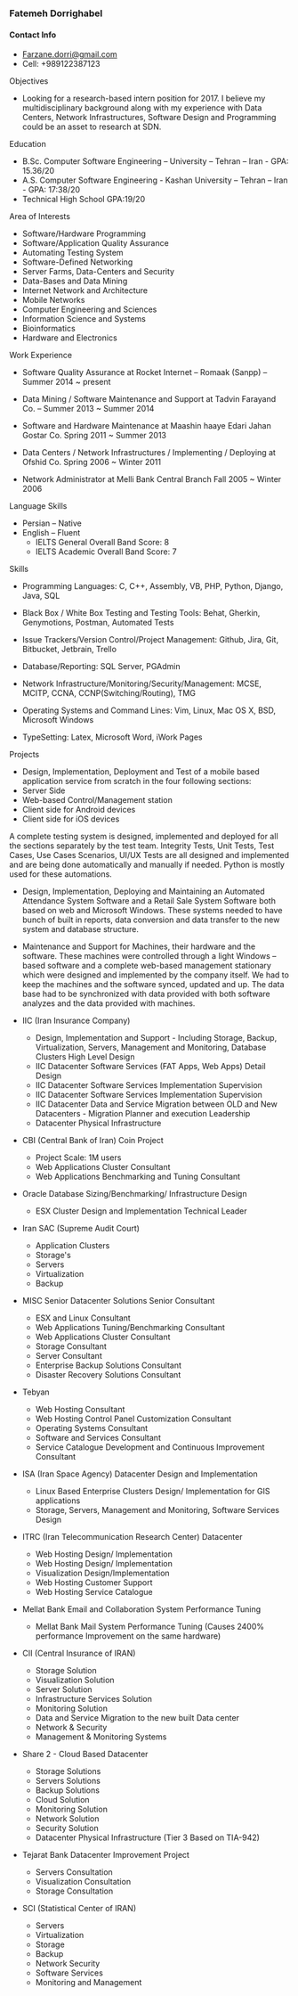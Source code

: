 ### Fatemeh Dorrighabel

#### Contact Info 
-	Farzane.dorri@gmail.com
-	Cell: +989122387123

Objectives
-	Looking for a research-based intern position for 2017. I believe my multidisciplinary background along with my experience with Data Centers, Network Infrastructures, Software Design and Programming could be an asset to research at SDN.


Education
-	B.Sc. Computer Software Engineering – University – Tehran – Iran - GPA: 15.36/20
-	A.S. Computer Software Engineering - Kashan University – Tehran – Iran - GPA: 17:38/20
-	Technical High School GPA:19/20


Area of Interests

-	Software/Hardware Programming
-	Software/Application Quality Assurance
-	Automating Testing System
-	Software-Defined Networking
-	Server Farms, Data-Centers and Security
-	Data-Bases and Data Mining
-	Internet Network and Architecture
-	Mobile Networks
-	Computer Engineering and Sciences
-	Information Science and Systems
-	Bioinformatics
-	Hardware and Electronics
		
	






Work Experience

-	Software Quality Assurance at Rocket Internet – Romaak (Sanpp) – Summer 2014 ~ present

-	Data Mining / Software Maintenance and Support at Tadvin Farayand Co. – Summer 2013 ~ Summer 2014

-	Software and Hardware Maintenance at Maashin haaye Edari Jahan Gostar Co. 
Spring 2011 ~ Summer 2013

-	Data Centers / Network Infrastructures / Implementing / Deploying at Ofshid Co. Spring 2006 ~ Winter 2011

-	Network Administrator at Melli Bank Central Branch
Fall 2005 ~ Winter 2006


Language Skills

-	Persian – Native
-	English – Fluent
	-	IELTS General Overall Band Score: 8
	-	IELTS Academic Overall Band Score: 7

Skills
-	Programming Languages:
			C, C++, Assembly, VB, PHP, Python, Django, Java, SQL

-	Black Box / White Box Testing and Testing Tools:
			Behat, Gherkin, Genymotions, Postman, Automated Tests

-	Issue Trackers/Version Control/Project Management:
Github, Jira, Git, Bitbucket, Jetbrain, Trello

-	Database/Reporting:
SQL Server, PGAdmin

-	Network Infrastructure/Monitoring/Security/Management:
MCSE, MCITP, CCNA, CCNP(Switching/Routing), TMG

-	Operating Systems and Command Lines:
Vim, Linux, Mac OS X, BSD, Microsoft Windows

-	TypeSetting:
Latex, Microsoft Word, iWork Pages

Projects
		
-	Design, Implementation, Deployment and Test of a mobile based application service from scratch in the four following sections:
-	Server Side
-	Web-based Control/Management station
-	Client side for Android devices
-	Client side for iOS devices

A complete testing system is designed, implemented and deployed for all the sections separately by the test team. Integrity Tests, Unit Tests, Test Cases, Use Cases Scenarios, UI/UX Tests are all designed and implemented and are being done automatically and manually if needed. Python is mostly used for these automations.

-	Design, Implementation, Deploying and Maintaining an Automated Attendance System Software and a Retail Sale System Software both based on web and Microsoft Windows. These systems needed to have bunch of built in reports, data conversion and data transfer to the new system and database structure.

-	Maintenance and Support for Machines, their hardware and the software. These machines were controlled through a light Windows –based software and a complete web-based management stationary which were designed and implemented by the company itself. We had to keep the machines and the software synced, updated and up. The data base had to be synchronized with data provided with both software analyzes and the data provided with machines.

-	IIC (Iran Insurance Company)
	-	Design, Implementation and Support - Including Storage, Backup, Virtualization, Servers, Management and Monitoring, Database Clusters High Level Design
	-	IIC Datacenter Software Services (FAT Apps, Web Apps) Detail Design
	-	IIC Datacenter Software Services Implementation Supervision
	-	IIC Datacenter Software Services Implementation Supervision
	-	IIC Datacenter Data and Service Migration between OLD and New Datacenters - Migration Planner and    execution 		Leadership
	-	Datacenter Physical Infrastructure



-	CBI (Central Bank of Iran) Coin Project
	-	Project Scale: 1M users
	-	Web Applications Cluster Consultant
	-	Web Applications Benchmarking and Tuning Consultant
-	Oracle Database Sizing/Benchmarking/ Infrastructure Design
	-	ESX Cluster Design and Implementation Technical Leader

-	Iran SAC (Supreme Audit Court)
	-	Application Clusters
	-	Storage's
	-	Servers
	-	Virtualization
	-	Backup

-	MISC Senior Datacenter Solutions Senior Consultant
	-	ESX and Linux Consultant
	-	Web Applications Tuning/Benchmarking Consultant
	-	Web Applications Cluster Consultant 
	-	Storage Consultant
	-	Server Consultant
	-	Enterprise Backup Solutions Consultant
	-	Disaster Recovery Solutions Consultant

-	Tebyan
	-	Web Hosting Consultant
	-	Web Hosting Control Panel Customization Consultant
	-	Operating Systems Consultant
	-	Software and Services Consultant
	-	Service Catalogue Development and Continuous Improvement Consultant

-	ISA (Iran Space Agency) Datacenter Design and Implementation
	-	Linux Based Enterprise Clusters Design/ Implementation for GIS applications
	-	Storage, Servers, Management and Monitoring, Software Services Design

-	ITRC (Iran Telecommunication Research Center) Datacenter
	-	Web Hosting Design/ Implementation
	-	Web Hosting Design/ Implementation
	-	Visualization Design/Implementation
	-	Web Hosting Customer Support
	-	Web Hosting Service Catalogue



-	Mellat Bank Email and Collaboration System Performance Tuning
	-	Mellat Bank Mail System Performance Tuning (Causes 2400% performance Improvement on the same hardware)

-	CII (Central Insurance of IRAN)
	-	Storage Solution
	-	Visualization Solution
	-	Server Solution
	-	Infrastructure Services Solution
	-	Monitoring Solution
	-	Data and Service Migration to the new built Data center
	-	Network & Security
	-	Management & Monitoring Systems

-	Share 2 - Cloud Based Datacenter
	-	Storage Solutions
	-	Servers Solutions
	-	Backup Solutions
	-	Cloud Solution
	-	Monitoring Solution
	-	Network Solution
	-	Security Solution
	-	Datacenter Physical Infrastructure (Tier 3 Based on TIA-942)

-	Tejarat Bank Datacenter Improvement Project
	-	Servers Consultation
	-	Visualization Consultation
	-	Storage Consultation

-	SCI (Statistical Center of IRAN)
	-	Servers
	-	Virtualization
	-	Storage
	-	Backup
	-	Network Security
	-	Software Services
	-	Monitoring and Management



